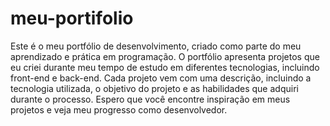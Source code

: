 # meu-portifolio
Este é o meu portfólio de desenvolvimento, criado como parte do meu aprendizado e prática em programação. O portfólio apresenta projetos que eu criei durante meu tempo de estudo em diferentes tecnologias, incluindo front-end e back-end. Cada projeto vem com uma descrição, incluindo a tecnologia utilizada, o objetivo do projeto e as habilidades que adquiri durante o processo. Espero que você encontre inspiração em meus projetos e veja meu progresso como desenvolvedor.
